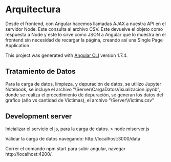 # Arquitectura 

Desde el frontend, con Angular hacemos llamadas AJAX a nuestra API en el servidor Node. Este consulta al archivo CSV. Este devuelve el objeto como respuesta a Node y este lo sirve como JSON a Angular que lo muestra en el frontend sin necesidad de recargar la página, creando así una Single Page Application

This project was generated with [Angular CLI](https://github.com/angular/angular-cli) version 1.7.4.

## Tratamiento de Datos

Para la carga de datos, limpieza, y depuración de datos, se utilizo Jupyter Notebook, se incluye el archivo “\Server\CargaDatosVisualizacion.ipynb”, donde se realiza el procedimiento de depuración, se generan los datos del grafico (año vs cantidad de Victimas), el archivo “\Server\Victims.csv”

## Development server

Inicializar el servicio el js, para la carga de datos.  >  node miserver.js

Validar la carga de datos navegando: http://localhost:3000/data

Correr el comando npm start para subir angular, navegar http://localhost:4200/.


